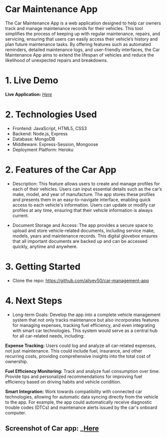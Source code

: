 # Car Maintenance App
The Car Maintenance App is a web application designed to help car owners track and manage maintenance records for their vehicles. This tool simplifies the process of keeping up with regular maintenance, repairs, and servicing, ensuring that users can easily access their vehicle’s history and plan future maintenance tasks. By offering features such as automated reminders, detailed maintenance logs, and user-friendly interfaces, the Car Maintenance App aims to extend the lifespan of vehicles and reduce the likelihood of unexpected repairs and breakdowns.

# 1. Live Demo
**Live Application:**  _[Here](https://carapp-cc88e565730a.herokuapp.com/)_

# 2. Technologies Used
* Frontend: JavaScript, HTML5, CSS3
* Backend: Node.js, Express
* Database: MongoDB
* Middleware: Express-Session, Mongoose
* Deployment Platform: Heroku

# 2. Features of the Car App

* Description:
This feature allows users to create and manage profiles for each of their vehicles. Users can input essential details such as the car’s make, model, and year of manufacture. The app stores these profiles and presents them in an easy-to-navigate interface, enabling quick access to each vehicle's information. Users can update or modify car profiles at any time, ensuring that their vehicle information is always current.

* Document Storage and Access:
The app provides a secure space to upload and store vehicle-related documents, including service make, models, years and maintenance records. This digital glovebox ensures that all important documents are backed up and can be accessed quickly, anytime and anywhere.

# 3. Getting Started
* Clone the repo: 
https://github.com/aliyev50/car-management-app

# 4. Next Steps
* Long-term Goals:
Develop the app into a complete vehicle management system that not only tracks maintenance but also incorporates features for managing expenses, tracking fuel efficiency, and even integrating with smart car technologies. This system would serve as a central hub for all car-related needs, including:

**Expense Tracking:** Users could log and analyze all car-related expenses, not just maintenance. This could include fuel, insurance, and other recurring costs, providing comprehensive insights into the total cost of ownership.

**Fuel Efficiency Monitoring:** Track and analyze fuel consumption over time. Provide tips and personalized recommendations for improving fuel efficiency based on driving habits and vehicle condition.

**Smart Integration:** Work towards compatibility with connected car technologies, allowing for automatic data syncing directly from the vehicle to the app. For example, the app could automatically receive diagnostic trouble codes (DTCs) and maintenance alerts issued by the car's onboard computer.

## **Screenshot of Car app:** _[Here]( )